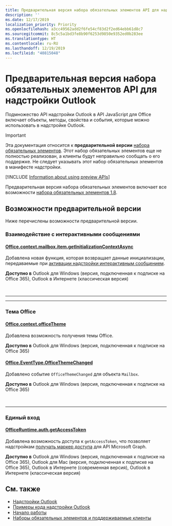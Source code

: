 ```yaml
---
title: Предварительная версия набора обязательных элементов API для надстройки Outlook
description: ''
ms.date: 12/17/2019
localization_priority: Priority
ms.openlocfilehash: a3cc49562add2f6fe54cf83d2f2ed64ebb61d8c7
ms.sourcegitcommit: 8c5c5a1bd3fe8b90f6253d9850e9352ed0b283ee
ms.translationtype: HT
ms.contentlocale: ru-RU
ms.lasthandoff: 12/19/2019
ms.locfileid: "40815048"
---
```

# <a name="outlook-add-in-api-preview-requirement-set"></a>Предварительная версия набора обязательных элементов API для надстройки Outlook

Подмножество API надстройки Outlook в API JavaScript для Office включает объекты, методы, свойства и события, которые можно использовать в надстройке Outlook.

> [!IMPORTANT]
> Эта документация относится к **предварительной версии** [набора обязательных элементов](/office/dev/add-ins/reference/requirement-sets/outlook-api-requirement-sets). Этот набор обязательных элементов еще не полностью реализован, а клиенты будут неправильно сообщать о его поддержке. Не следует указывать этот набор обязательных элементов в манифесте надстройки.

[!INCLUDE [Information about using preview APIs](../../../includes/using-preview-apis-host.md)]

Предварительная версия набора обязательных элементов включает все возможности [набора обязательных элементов 1.8](../requirement-set-1.8/outlook-requirement-set-1.8.md).

## <a name="features-in-preview"></a>Возможности предварительной версии

Ниже перечислены возможности предварительной версии.

### <a name="integration-with-actionable-messages"></a>Взаимодействие с интерактивными сообщениями

#### <a name="officecontextmailboxitemgetinitializationcontextasyncofficecontextmailboxitemmdmethods"></a>[Office.context.mailbox.item.getInitializationContextAsync](office.context.mailbox.item.md#methods)

Добавлена новая функция, которая возвращает данные инициализации, передаваемые при [активации надстройки интерактивным сообщением](/outlook/actionable-messages/invoke-add-in-from-actionable-message).

**Доступно в** Outlook для Windows (версия, подключенная к подписке на Office 365), Outlook в Интернете (классическая версия)

<br>

---

---

### <a name="office-theme"></a>Тема Office

#### <a name="officecontextofficethemejavascriptapiofficeofficecontextofficetheme"></a>[Office.context.officeTheme](/javascript/api/office/office.context#officetheme)

Добавлена возможность получения темы Office.

**Доступно в** Outlook для Windows (версия, подключенная к подписке на Office 365)

#### <a name="officeeventtypeofficethemechangedjavascriptapiofficeofficeeventtype"></a>[Office.EventType.OfficeThemeChanged](/javascript/api/office/office.eventtype)

Добавлено событие `OfficeThemeChanged` для объекта `Mailbox`.

**Доступно в** Outlook для Windows (версия, подключенная к подписке на Office 365)

<br>

---

### <a name="sso"></a>Единый вход

#### <a name="officeruntimeauthgetaccesstokenofficedevadd-insdevelopsso-in-office-add-inssso-api-reference"></a>[OfficeRuntime.auth.getAccessToken](/office/dev/add-ins/develop/sso-in-office-add-ins#sso-api-reference)

Добавлена возможность доступа к `getAccessToken`, что позволяет надстройкам [получать маркер доступа](/outlook/add-ins/authenticate-a-user-with-an-sso-token) для API Microsoft Graph.

**Доступно в** Outlook для Windows (версия, подключенная к подписке на Office 365), Outlook для Mac (версия, подключенная к подписке на Office 365), Outlook в Интернете (современная версия), Outlook в Интернете (классическая версия)

## <a name="see-also"></a>См. также

- [Надстройки Outlook](/outlook/add-ins/)
- [Примеры кода надстройки Outlook](https://developer.microsoft.com/outlook/gallery/?filterBy=Outlook,Samples,Add-ins)
- [Начало работы](/outlook/add-ins/quick-start)
- [Наборы обязательных элементов и поддерживаемые клиенты](../../requirement-sets/outlook-api-requirement-sets.md)
